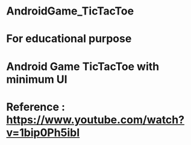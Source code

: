 # AndroidGame_TicTacToe
# For educational purpose
# Android Game TicTacToe with minimum UI 
# Reference : https://www.youtube.com/watch?v=1bip0Ph5ibI